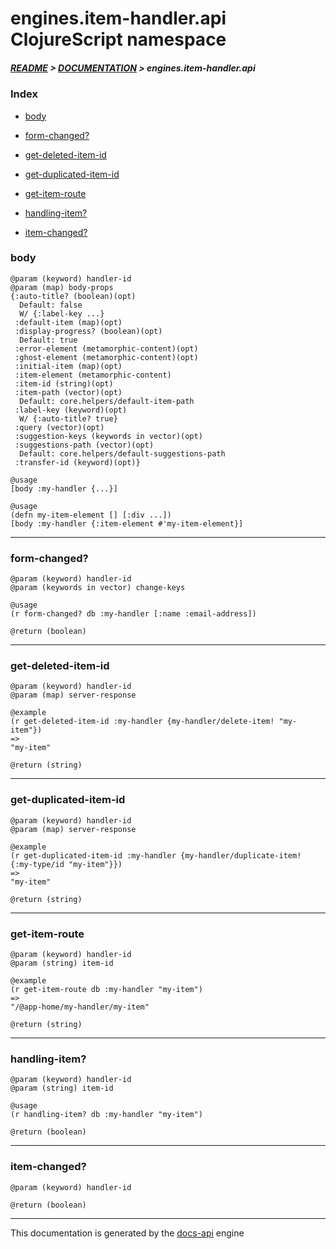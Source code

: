 
# engines.item-handler.api ClojureScript namespace

##### [README](../../../../README.md) > [DOCUMENTATION](../../../COVER.md) > engines.item-handler.api

### Index

- [body](#body)

- [form-changed?](#form-changed)

- [get-deleted-item-id](#get-deleted-item-id)

- [get-duplicated-item-id](#get-duplicated-item-id)

- [get-item-route](#get-item-route)

- [handling-item?](#handling-item)

- [item-changed?](#item-changed)

### body

```
@param (keyword) handler-id
@param (map) body-props
{:auto-title? (boolean)(opt)
  Default: false
  W/ {:label-key ...}
 :default-item (map)(opt)
 :display-progress? (boolean)(opt)
  Default: true
 :error-element (metamorphic-content)(opt)
 :ghost-element (metamorphic-content)(opt)
 :initial-item (map)(opt)
 :item-element (metamorphic-content)
 :item-id (string)(opt)
 :item-path (vector)(opt)
  Default: core.helpers/default-item-path
 :label-key (keyword)(opt)
  W/ {:auto-title? true}
 :query (vector)(opt)
 :suggestion-keys (keywords in vector)(opt)
 :suggestions-path (vector)(opt)
  Default: core.helpers/default-suggestions-path
 :transfer-id (keyword)(opt)}
```

```
@usage
[body :my-handler {...}]
```

```
@usage
(defn my-item-element [] [:div ...])
[body :my-handler {:item-element #'my-item-element}]
```

---

### form-changed?

```
@param (keyword) handler-id
@param (keywords in vector) change-keys
```

```
@usage
(r form-changed? db :my-handler [:name :email-address])
```

```
@return (boolean)
```

---

### get-deleted-item-id

```
@param (keyword) handler-id
@param (map) server-response
```

```
@example
(r get-deleted-item-id :my-handler {my-handler/delete-item! "my-item"})
=>
"my-item"
```

```
@return (string)
```

---

### get-duplicated-item-id

```
@param (keyword) handler-id
@param (map) server-response
```

```
@example
(r get-duplicated-item-id :my-handler {my-handler/duplicate-item! {:my-type/id "my-item"}})
=>
"my-item"
```

```
@return (string)
```

---

### get-item-route

```
@param (keyword) handler-id
@param (string) item-id
```

```
@example
(r get-item-route db :my-handler "my-item")
=>
"/@app-home/my-handler/my-item"
```

```
@return (string)
```

---

### handling-item?

```
@param (keyword) handler-id
@param (string) item-id
```

```
@usage
(r handling-item? db :my-handler "my-item")
```

```
@return (boolean)
```

---

### item-changed?

```
@param (keyword) handler-id
```

```
@return (boolean)
```

---

This documentation is generated by the [docs-api](https://github.com/bithandshake/docs-api) engine

